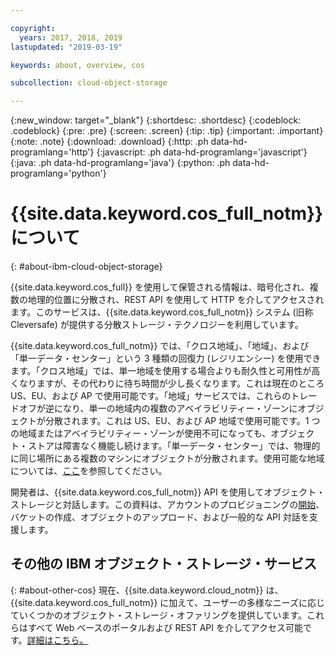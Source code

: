 ```yaml
---

copyright:
  years: 2017, 2018, 2019
lastupdated: "2019-03-19"

keywords: about, overview, cos

subcollection: cloud-object-storage

---
```

{:new_window: target="_blank"}
{:shortdesc: .shortdesc}
{:codeblock: .codeblock}
{:pre: .pre}
{:screen: .screen}
{:tip: .tip}
{:important: .important}
{:note: .note}
{:download: .download} 
{:http: .ph data-hd-programlang='http'} 
{:javascript: .ph data-hd-programlang='javascript'} 
{:java: .ph data-hd-programlang='java'} 
{:python: .ph data-hd-programlang='python'}


# {{site.data.keyword.cos_full_notm}} について
{: #about-ibm-cloud-object-storage}

{{site.data.keyword.cos_full}} を使用して保管される情報は、暗号化され、複数の地理的位置に分散され、REST API を使用して HTTP を介してアクセスされます。このサービスは、{{site.data.keyword.cos_full_notm}} システム (旧称 Cleversafe) が提供する分散ストレージ・テクノロジーを利用しています。

{{site.data.keyword.cos_full_notm}} では、「クロス地域」、「地域」、および「単一データ・センター」という 3 種類の回復力 (レジリエンシー) を使用できます。「クロス地域」では、単一地域を使用する場合よりも耐久性と可用性が高くなりますが、その代わりに待ち時間が少し長くなります。これは現在のところ US、EU、および AP で使用可能です。「地域」サービスでは、これらのトレードオフが逆になり、単一の地域内の複数のアベイラビリティー・ゾーンにオブジェクトが分散されます。これは US、EU、および AP 地域で使用可能です。1 つの地域またはアベイラビリティー・ゾーンが使用不可になっても、オブジェクト・ストアは障害なく機能し続けます。「単一データ・センター」では、物理的に同じ場所にある複数のマシンにオブジェクトが分散されます。使用可能な地域については、[ここ](/docs/services/cloud-object-storage/basics?topic=cloud-object-storage-endpoints#select-regions-and-endpoints)を参照してください。

開発者は、{{site.data.keyword.cos_full_notm}} API を使用してオブジェクト・ストレージと対話します。この資料は、アカウントのプロビジョニングの[開始](/docs/services/cloud-object-storage?topic=cloud-object-storage-getting-started)、バケットの作成、オブジェクトのアップロード、および一般的な API 対話を支援します。

## その他の IBM オブジェクト・ストレージ・サービス
{: #about-other-cos}
現在、{{site.data.keyword.cloud_notm}} は、{{site.data.keyword.cos_full_notm}} に加えて、ユーザーの多様なニーズに応じていくつかのオブジェクト・ストレージ・オファリングを提供しています。これらはすべて Web ベースのポータルおよび REST API を介してアクセス可能です。[詳細はこちら。](https://cloud.ibm.com/docs/services/ibm-cos?topic=ibm-cos-object-storage-in-the-ibm-cloud)
